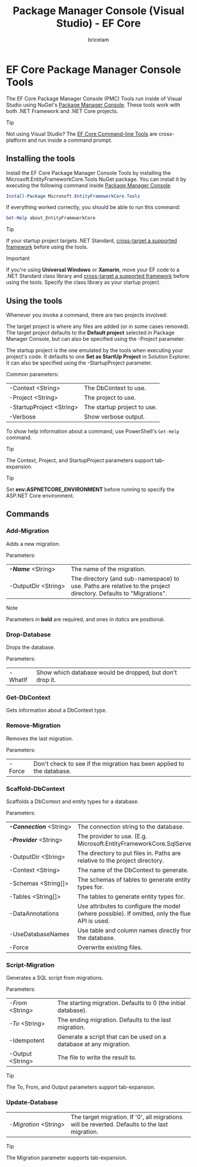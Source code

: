 ﻿---
title: Package Manager Console (Visual Studio) - EF Core
author: bricelam
ms.author: bricelam
ms.date: 11/6/2017
ms.technology: entity-framework-core
---
EF Core Package Manager Console Tools
=====================================
The EF Core Package Manager Console (PMC) Tools run inside of Visual Studio using NuGet's [Package Manager Console][2].
These tools work with both .NET Framework and .NET Core projects.

> [!TIP]
> Not using Visual Studio? The [EF Core Command-line Tools][1] are cross-platform and run inside a command prompt.

Installing the tools
--------------------
Install the EF Core Package Manager Console Tools by installing the Microsoft.EntityFrameworkCore.Tools NuGet package.
You can install it by executing the following command inside [Package Manager Console][2].

``` powershell
Install-Package Microsoft.EntityFrameworkCore.Tools
```

If everything worked correctly, you should be able to run this command:

``` powershell
Get-Help about_EntityFrameworkCore
```
> [!TIP]
> If your startup project targets .NET Standard, [cross-target a supported framework][3] before using the tools.

> [!IMPORTANT]
> If you're using **Universal Windows** or **Xamarin**, move your EF code to a .NET Standard class library and
> [cross-target a supported framework][3] before using the tools. Specify the class library as your startup project.

Using the tools
---------------
Whenever you invoke a command, there are two projects involved:

The target project is where any files are added (or in some cases removed). The target project defaults to the
**Default project** selected in Package Manager Console, but can also be specified using the -Project parameter.

The startup project is the one emulated by the tools when executing your project's code. It defaults to one
**Set as StartUp Project** in Solution Explorer. It can also be specified using the -StartupProject parameter.

Common parameters:

|                           |                             |
|:--------------------------|:----------------------------|
| -Context \<String>        | The DbContext to use.       |
| -Project \<String>        | The project to use.         |
| -StartupProject \<String> | The startup project to use. |
| -Verbose                  | Show verbose output.        |

To show help information about a command, use PowerShell's `Get-Help` command.

> [!TIP]
> The Context, Project, and StartupProject parameters support tab-expansion.

> [!TIP]
> Set **env:ASPNETCORE_ENVIRONMENT** before running to specify the ASP.NET Core environment.

Commands
--------

### Add-Migration

Adds a new migration.

Parameters:

|                                   |                                                                                                                  |
|:----------------------------------|:-----------------------------------------------------------------------------------------------------------------|
| ***-Name*** \<String>             | The name of the migration.                                                                                       |
| <nobr>-OutputDir \<String></nobr> | The directory (and sub-namespace) to use. Paths are relative to the project directory. Defaults to "Migrations". |

> [!NOTE]
> Parameters in **bold** are required, and ones in *italics* are positional.

### Drop-Database

Drops the database.

Parameters:

|         |                                                          |
|:--------|:---------------------------------------------------------|
| -WhatIf | Show which database would be dropped, but don't drop it. |

### Get-DbContext

Gets information about a DbContext type.

### Remove-Migration

Removes the last migration.

Parameters:

|        |                                                                       |
|:-------|:----------------------------------------------------------------------|
| -Force | Don't check to see if the migration has been applied to the database. |

### Scaffold-DbContext

Scaffolds a DbContext and entity types for a database.

Parameters:

|                                          |                                                                                                  |
|:-----------------------------------------|:-------------------------------------------------------------------------------------------------|
| <nobr>***-Connection*** \<String></nobr> | The connection string to the database.                                                           |
| ***-Provider*** \<String>                | The provider to use. (E.g. Microsoft.EntityFrameworkCore.SqlServer)                              |
| -OutputDir \<String>                     | The directory to put files in. Paths are relative to the project directory.                      |
| -Context \<String>                       | The name of the DbContext to generate.                                                           |
| -Schemas \<String[]>                     | The schemas of tables to generate entity types for.                                              |
| -Tables \<String[]>                      | The tables to generate entity types for.                                                         |
| -DataAnnotations                         | Use attributes to configure the model (where possible). If omitted, only the fluent API is used. |
| -UseDatabaseNames                        | Use table and column names directly from the database.                                           |
| -Force                                   | Overwrite existing files.                                                                        |

### Script-Migration

Generates a SQL script from migrations.

Parameters:

|                   |                                                                    |
|:------------------|:-------------------------------------------------------------------|
| *-From* \<String> | The starting migration. Defaults to 0 (the initial database).      |
| *-To* \<String>   | The ending migration. Defaults to the last migration.              |
| -Idempotent       | Generate a script that can be used on a database at any migration. |
| -Output \<String> | The file to write the result to.                                   |

> [!TIP]
> The To, From, and Output parameters support tab-expansion.

### Update-Database

|                                     |                                                                                                |
|:------------------------------------|:-----------------------------------------------------------------------------------------------|
| <nobr>*-Migration* \<String></nobr> | The target migration. If '0', all migrations will be reverted. Defaults to the last migration. |

> [!TIP]
> The Migration parameter supports tab-expansion.


  [1]: dotnet.md
  [2]: https://docs.microsoft.com/nuget/tools/package-manager-console
  [3]: index.md#frameworks
